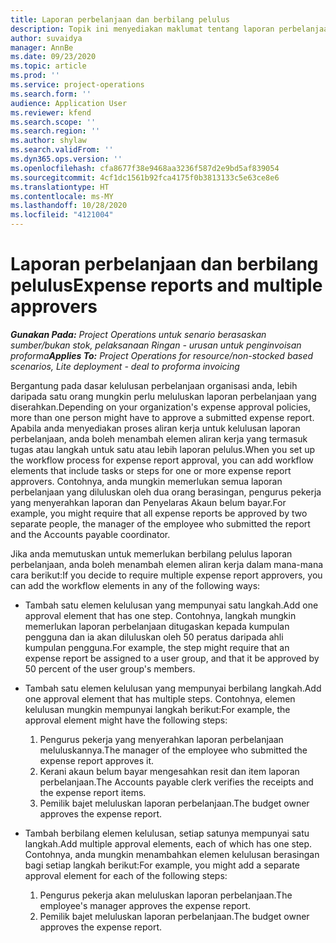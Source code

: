 ```yaml
---
title: Laporan perbelanjaan dan berbilang pelulus
description: Topik ini menyediakan maklumat tentang laporan perbelanjaan yang memerlukan kelulusan oleh lebih daripada satu orang.
author: suvaidya
manager: AnnBe
ms.date: 09/23/2020
ms.topic: article
ms.prod: ''
ms.service: project-operations
ms.search.form: ''
audience: Application User
ms.reviewer: kfend
ms.search.scope: ''
ms.search.region: ''
ms.author: shylaw
ms.search.validFrom: ''
ms.dyn365.ops.version: ''
ms.openlocfilehash: cfa8677f38e9468aa3236f587d2e9bd5af839054
ms.sourcegitcommit: 4cf1dc1561b92fca4175f0b3813133c5e63ce8e6
ms.translationtype: HT
ms.contentlocale: ms-MY
ms.lasthandoff: 10/28/2020
ms.locfileid: "4121004"
---
```

# <a name="expense-reports-and-multiple-approvers"></a><span data-ttu-id="eca92-103">Laporan perbelanjaan dan berbilang pelulus</span><span class="sxs-lookup"><span data-stu-id="eca92-103">Expense reports and multiple approvers</span></span>

<span data-ttu-id="eca92-104">_**Gunakan Pada:** Project Operations untuk senario berasaskan sumber/bukan stok, pelaksanaan Ringan - urusan untuk penginvoisan proforma_</span><span class="sxs-lookup"><span data-stu-id="eca92-104">_**Applies To:** Project Operations for resource/non-stocked based scenarios, Lite deployment - deal to proforma invoicing_</span></span>

<span data-ttu-id="eca92-105">Bergantung pada dasar kelulusan perbelanjaan organisasi anda, lebih daripada satu orang mungkin perlu meluluskan laporan perbelanjaan yang diserahkan.</span><span class="sxs-lookup"><span data-stu-id="eca92-105">Depending on your organization's expense approval policies, more than one person might have to approve a submitted expense report.</span></span> <span data-ttu-id="eca92-106">Apabila anda menyediakan proses aliran kerja untuk kelulusan laporan perbelanjaan, anda boleh menambah elemen aliran kerja yang termasuk tugas atau langkah untuk satu atau lebih laporan pelulus.</span><span class="sxs-lookup"><span data-stu-id="eca92-106">When you set up the workflow process for expense report approval, you can add workflow elements that include tasks or steps for one or more expense report approvers.</span></span> <span data-ttu-id="eca92-107">Contohnya, anda mungkin memerlukan semua laporan perbelanjaan yang diluluskan oleh dua orang berasingan, pengurus pekerja yang menyerahkan laporan dan Penyelaras Akaun belum bayar.</span><span class="sxs-lookup"><span data-stu-id="eca92-107">For example, you might require that all expense reports be approved by two separate people, the manager of the employee who submitted the report and the Accounts payable coordinator.</span></span>

<span data-ttu-id="eca92-108">Jika anda memutuskan untuk memerlukan berbilang pelulus laporan perbelanjaan, anda boleh menambah elemen aliran kerja dalam mana-mana cara berikut:</span><span class="sxs-lookup"><span data-stu-id="eca92-108">If you decide to require multiple expense report approvers, you can add the workflow elements in any of the following ways:</span></span>

- <span data-ttu-id="eca92-109">Tambah satu elemen kelulusan yang mempunyai satu langkah.</span><span class="sxs-lookup"><span data-stu-id="eca92-109">Add one approval element that has one step.</span></span> <span data-ttu-id="eca92-110">Contohnya, langkah mungkin memerlukan laporan perbelanjaan ditugaskan kepada kumpulan pengguna dan ia akan diluluskan oleh 50 peratus daripada ahli kumpulan pengguna.</span><span class="sxs-lookup"><span data-stu-id="eca92-110">For example, the step might require that an expense report be assigned to a user group, and that it be approved by 50 percent of the user group's members.</span></span>
- <span data-ttu-id="eca92-111">Tambah satu elemen kelulusan yang mempunyai berbilang langkah.</span><span class="sxs-lookup"><span data-stu-id="eca92-111">Add one approval element that has multiple steps.</span></span> <span data-ttu-id="eca92-112">Contohnya, elemen kelulusan mungkin mempunyai langkah berikut:</span><span class="sxs-lookup"><span data-stu-id="eca92-112">For example, the approval element might have the following steps:</span></span>

    1. <span data-ttu-id="eca92-113">Pengurus pekerja yang menyerahkan laporan perbelanjaan meluluskannya.</span><span class="sxs-lookup"><span data-stu-id="eca92-113">The manager of the employee who submitted the expense report approves it.</span></span>
    2. <span data-ttu-id="eca92-114">Kerani akaun belum bayar mengesahkan resit dan item laporan perbelanjaan.</span><span class="sxs-lookup"><span data-stu-id="eca92-114">The Accounts payable clerk verifies the receipts and the expense report items.</span></span>
    3. <span data-ttu-id="eca92-115">Pemilik bajet meluluskan laporan perbelanjaan.</span><span class="sxs-lookup"><span data-stu-id="eca92-115">The budget owner approves the expense report.</span></span>

- <span data-ttu-id="eca92-116">Tambah berbilang elemen kelulusan, setiap satunya mempunyai satu langkah.</span><span class="sxs-lookup"><span data-stu-id="eca92-116">Add multiple approval elements, each of which has one step.</span></span> <span data-ttu-id="eca92-117">Contohnya, anda mungkin menambahkan elemen kelulusan berasingan bagi setiap langkah berikut:</span><span class="sxs-lookup"><span data-stu-id="eca92-117">For example, you might add a separate approval element for each of the following steps:</span></span>

    1. <span data-ttu-id="eca92-118">Pengurus pekerja akan meluluskan laporan perbelanjaan.</span><span class="sxs-lookup"><span data-stu-id="eca92-118">The employee's manager approves the expense report.</span></span>
    2. <span data-ttu-id="eca92-119">Pemilik bajet meluluskan laporan perbelanjaan.</span><span class="sxs-lookup"><span data-stu-id="eca92-119">The budget owner approves the expense report.</span></span>
